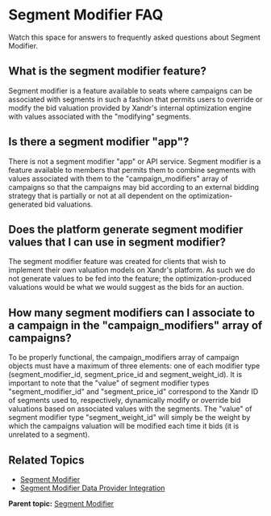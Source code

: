 # Segment Modifier FAQ

<div class="body">

Watch this space for answers to frequently asked questions about Segment
Modifier.

<div class="section">

## What is the segment modifier feature?

Segment modifier is a feature available to seats where campaigns can be
associated with segments in such a fashion that permits users to
override or modify the bid valuation provided by Xandr's internal
optimization engine with values associated with the "modifying"
segments.

</div>

<div class="section">

## Is there a segment modifier "app"?

There is not a segment modifier "app" or API service. Segment modifier
is a feature available to members that permits them to combine segments
with values associated with them to the "campaign_modifiers" array of
campaigns so that the campaigns may bid according to an external bidding
strategy that is partially or not at all dependent on the
optimization-generated bid valuations.

</div>

<div class="section">

## Does the platform generate segment modifier values that I can use in segment modifier?

The segment modifier feature was created for clients that wish to
implement their own valuation models on Xandr's platform. As such we do
not generate values to be fed into the feature; the
optimization-produced valuations would be what we would suggest as the
bids for an auction.

</div>

<div class="section">

## How many segment modifiers can I associate to a campaign in the "campaign_modifiers" array of campaigns?

To be properly functional, the campaign_modifiers array of campaign
objects must have a maximum of three elements: one of each modifier type
(segment_modifier_id, segment_price_id and segment_weight_id). It is
important to note that the "value" of segment modifier types
"segment_modifier_id" and "segment_price_id" correspond to the Xandr ID
of segments used to, respectively, dynamically modify or override bid
valuations based on associated values with the segments. The "value" of
segment modifier type "segment_weight_id" will simply be the weight by
which the campaigns valuation will be modified each time it bids (it is
unrelated to a segment).

</div>

<div class="section">

## Related Topics

<div class="p">

- <a
  href="https://docs.xandr.com/bundle/data-providers/page/segment-modifier.html"
  class="xref" target="_blank">Segment Modifier</a>
- <a
  href="https://docs.xandr.com/bundle/data-providers/page/segment-modifier-data-provider-integration.html"
  class="xref" target="_blank">Segment Modifier Data Provider
  Integration</a>

</div>

</div>

</div>

<div class="related-links">

<div class="familylinks">

<div class="parentlink">

**Parent topic:**
<a href="segment-modifier.html" class="link">Segment Modifier</a>

</div>

</div>

</div>
